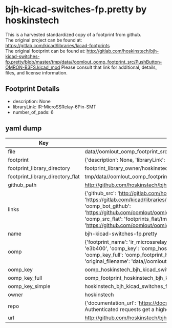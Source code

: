 # bjh-kicad-switches-fp.pretty by hoskinstech  
This is a harvested standardized copy of a footprint from github.  
The original project can be found at:  
https://gitlab.com/kicad/libraries/kicad-footprints  
The original footprint can be found at:
http://gitlab.com/hoskinstech/bjh-kicad-switches-fp.pretty/blob/master/tmp/data//oomlout_oomp_footprint_src/PushButton-OMRON-B3FS.kicad_mod
Please consult that link for additional, details, files, and license information.  
## Footprint Details
* description: None  
* libraryLink: IR-MicroSSRelay-6Pin-SMT  
* number_of_pads: 6  
## yaml dump  
| Key | Value |  
| --- | --- |  
| file | data//oomlout_oomp_footprint_src/bjh-kicad-switches-fp.pretty/IR-MicroSSRelay-6Pin-SMT.kicad_mod |  
| footprint | {'description': None, 'libraryLink': 'IR-MicroSSRelay-6Pin-SMT', 'number_of_pads': 6} |  
| footprint_library_directory | footprint_library_owner/hoskinstech_bjh-kicad-switches-fp.pretty |  
| footprint_library_directory_flat | tmp/data//oomlout_oomp_footprint_src/footprints_flat/hoskinstech_bjh_kicad_switches_fp_ir_microssrelay_6pin_smt/working |  
| github_path | http://github.com/hoskinstech/bjh-kicad-switches-fp.pretty/blob/master/tmp/data//oomlout_oomp_footprint_src/IR-MicroSSRelay-6Pin-SMT.kicad_mod |  
| links | {'github_src': 'http://gitlab.com/hoskinstech/bjh-kicad-switches-fp.pretty/blob/master/tmp/data//oomlout_oomp_footprint_src/PushButton-OMRON-B3FS.kicad_mod', 'github_src_repo': 'https://gitlab.com/kicad/libraries/kicad-footprints', 'oomp_bot': 'tmp/data//oomlout_oomp_footprint_src/footprints/hoskinstech_bjh_kicad_switches_fp_ir_microssrelay_6pin_smt/working', 'oomp_bot_github': 'https://github.com/oomlout/oomlout_oomp_footprint_bot/tree/main/tmp/data//oomlout_oomp_footprint_src/footprints/hoskinstech_bjh_kicad_switches_fp_ir_microssrelay_6pin_smt/working', 'oomp_src_flat': 'footprints_flat/tmp/data//oomlout_oomp_footprint_src/footprints_flat/hoskinstech_bjh_kicad_switches_fp_ir_microssrelay_6pin_smt/working', 'oomp_src_flat_github': 'https://github.com/oomlout/oomlout_oomp_footprint_src/tree/main/tmp/data//oomlout_oomp_footprint_src/footprints_flat/hoskinstech_bjh_kicad_switches_fp_ir_microssrelay_6pin_smt/working'} |  
| name | bjh-kicad-switches-fp.pretty |  
| oomp | {'footprint_name': 'ir_microssrelay_6pin_smt', 'library_name': 'bjh_kicad_switches_fp', 'md5': 'e3b400c1ec686256b3a8289b453f3d1f', 'md5_10': 'e3b400c1ec', 'md5_5': 'e3b40', 'md5_6': 'e3b400', 'oomp_key': 'oomp_hoskinstech_bjh_kicad_switches_fp_ir_microssrelay_6pin_smt', 'oomp_key_extra': 'oomp_footprint_hoskinstech_bjh_kicad_switches_fp_ir_microssrelay_6pin_smt', 'oomp_key_full': 'oomp_footprint_hoskinstech_bjh_kicad_switches_fp_ir_microssrelay_6pin_smt_e3b400', 'oomp_key_simple': 'hoskinstech_bjh_kicad_switches_fp_ir_microssrelay_6pin_smt', 'original_filename': 'data//oomlout_oomp_footprint_src/bjh-kicad-switches-fp.pretty/IR-MicroSSRelay-6Pin-SMT.kicad_mod', 'owner_name': 'hoskinstech'} |  
| oomp_key | oomp_hoskinstech_bjh_kicad_switches_fp_ir_microssrelay_6pin_smt |  
| oomp_key_full | oomp_footprint_hoskinstech_bjh_kicad_switches_fp_ir_microssrelay_6pin_smt |  
| oomp_key_simple | hoskinstech_bjh_kicad_switches_fp_ir_microssrelay_6pin_smt |  
| owner | hoskinstech |  
| repo | {'documentation_url': 'https://docs.github.com/rest/overview/resources-in-the-rest-api#rate-limiting', 'message': "API rate limit exceeded for 84.66.142.224. (But here's the good news: Authenticated requests get a higher rate limit. Check out the documentation for more details.)"} |  
| url | http://github.com/hoskinstech/bjh-kicad-switches-fp.pretty |  

